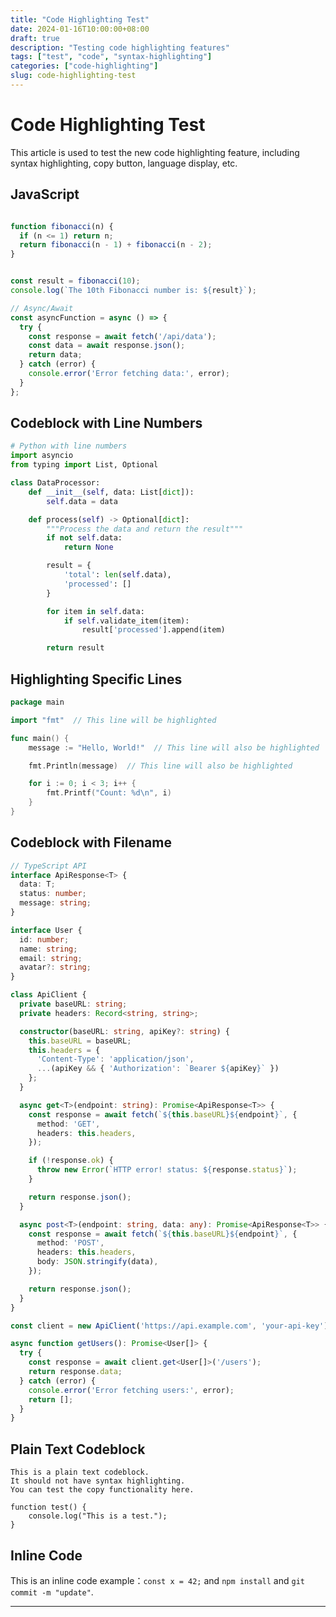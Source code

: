```yaml
---
title: "Code Highlighting Test"
date: 2024-01-16T10:00:00+08:00
draft: true
description: "Testing code highlighting features"
tags: ["test", "code", "syntax-highlighting"]
categories: ["code-highlighting"]
slug: code-highlighting-test
---
```


# Code Highlighting Test

This article is used to test the new code highlighting feature, including syntax highlighting, copy button, language display, etc.

## JavaScript

```javascript

function fibonacci(n) {
  if (n <= 1) return n;
  return fibonacci(n - 1) + fibonacci(n - 2);
}


const result = fibonacci(10);
console.log(`The 10th Fibonacci number is: ${result}`);

// Async/Await
const asyncFunction = async () => {
  try {
    const response = await fetch('/api/data');
    const data = await response.json();
    return data;
  } catch (error) {
    console.error('Error fetching data:', error);
  }
};
```

## Codeblock with Line Numbers

```python {lineNos=true}
# Python with line numbers
import asyncio
from typing import List, Optional

class DataProcessor:
    def __init__(self, data: List[dict]):
        self.data = data

    def process(self) -> Optional[dict]:
        """Process the data and return the result"""
        if not self.data:
            return None

        result = {
            'total': len(self.data),
            'processed': []
        }

        for item in self.data:
            if self.validate_item(item):
                result['processed'].append(item)

        return result
```

## Highlighting Specific Lines

```go {lineNos=true hl_lines=[3,6,8]}
package main

import "fmt"  // This line will be highlighted

func main() {
    message := "Hello, World!"  // This line will also be highlighted

    fmt.Println(message)  // This line will also be highlighted

    for i := 0; i < 3; i++ {
        fmt.Printf("Count: %d\n", i)
    }
}
```


## Codeblock with Filename

```typescript {filename="api.ts"}
// TypeScript API
interface ApiResponse<T> {
  data: T;
  status: number;
  message: string;
}

interface User {
  id: number;
  name: string;
  email: string;
  avatar?: string;
}

class ApiClient {
  private baseURL: string;
  private headers: Record<string, string>;

  constructor(baseURL: string, apiKey?: string) {
    this.baseURL = baseURL;
    this.headers = {
      'Content-Type': 'application/json',
      ...(apiKey && { 'Authorization': `Bearer ${apiKey}` })
    };
  }

  async get<T>(endpoint: string): Promise<ApiResponse<T>> {
    const response = await fetch(`${this.baseURL}${endpoint}`, {
      method: 'GET',
      headers: this.headers,
    });

    if (!response.ok) {
      throw new Error(`HTTP error! status: ${response.status}`);
    }

    return response.json();
  }

  async post<T>(endpoint: string, data: any): Promise<ApiResponse<T>> {
    const response = await fetch(`${this.baseURL}${endpoint}`, {
      method: 'POST',
      headers: this.headers,
      body: JSON.stringify(data),
    });

    return response.json();
  }
}

const client = new ApiClient('https://api.example.com', 'your-api-key');

async function getUsers(): Promise<User[]> {
  try {
    const response = await client.get<User[]>('/users');
    return response.data;
  } catch (error) {
    console.error('Error fetching users:', error);
    return [];
  }
}
```


## Plain Text Codeblock

```
This is a plain text codeblock.
It should not have syntax highlighting.
You can test the copy functionality here.

function test() {
    console.log("This is a test.");
}
```

## Inline Code

This is an inline code example：`const x = 42;` and `npm install` and `git commit -m "update"`.

---

